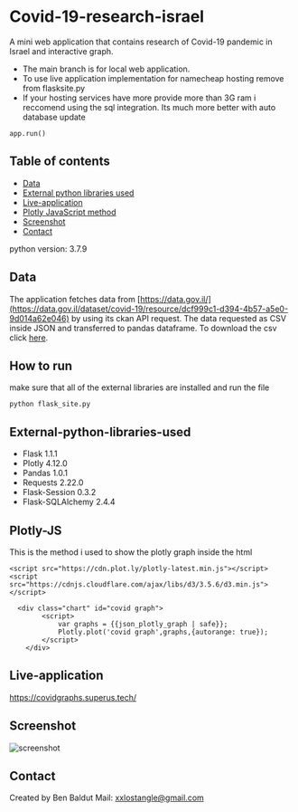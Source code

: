 # Covid-19-research-israel

A mini web application that contains research of Covid-19 pandemic in Israel and interactive graph.
* The main branch is for local web application.
* To use live application implementation for namecheap hosting remove from flasksite.py 
* If your hosting services have more provide more than 3G ram i reccomend using the sql integration. Its much more better with auto database update
```
app.run()
```

## Table of contents
* [Data](#Data)
* [External python libraries used](#External-python-libraries-used)
* [Live-application](#Live-application)
* [Plotly JavaScript method](#Plotly-JS)
* [Screenshot](#Screenshot)
* [Contact](#contact)

python version: 3.7.9
## Data
The application fetches data from [https://data.gov.il/](https://data.gov.il/dataset/covid-19/resource/dcf999c1-d394-4b57-a5e0-9d014a62e046) by using its ckan API request.
The data requested as CSV inside JSON and transferred to pandas dataframe.
To download the csv click [here](https://data.gov.il/dataset/f54e79b2-3e6b-4b65-a857-f93e47997d9c/resource/dcf999c1-d394-4b57-a5e0-9d014a62e046/download/corona_lab_tests_ver_0095.csv).
## How to run
make sure that all of the external libraries are installed and run the file
```
python flask_site.py
```
## External-python-libraries-used
* Flask 1.1.1
* Plotly 4.12.0
* Pandas 1.0.1
* Requests 2.22.0
* Flask-Session 0.3.2
* Flask-SQLAlchemy 2.4.4

## Plotly-JS
This is the method i used to show the plotly graph inside the html
```
<script src="https://cdn.plot.ly/plotly-latest.min.js"></script>
<script src="https://cdnjs.cloudflare.com/ajax/libs/d3/3.5.6/d3.min.js"></script>

  <div class="chart" id="covid graph"> 
        <script>
            var graphs = {{json_plotly_graph | safe}};
            Plotly.plot('covid graph',graphs,{autorange: true});
        </script>
    </div>
```


## Live-application
https://covidgraphs.superus.tech/

## Screenshot
![screenshot](https://i.postimg.cc/VLw4FsdV/Screenshot-4.png)



## Contact
Created by Ben Baldut Mail: xxlostangle@gmail.com
